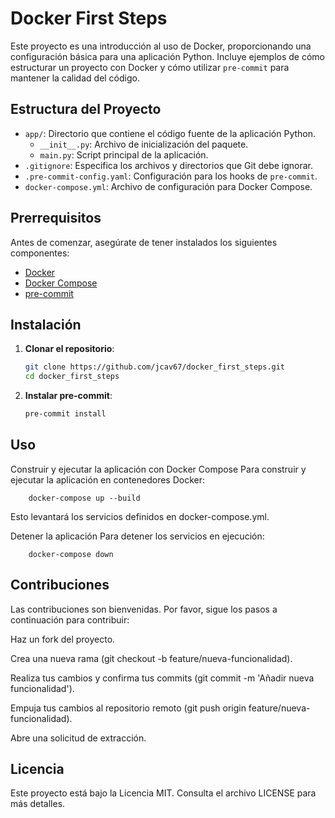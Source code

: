# Docker First Steps

Este proyecto es una introducción al uso de Docker, proporcionando una configuración básica para una aplicación Python. Incluye ejemplos de cómo estructurar un proyecto con Docker y cómo utilizar `pre-commit` para mantener la calidad del código.

## Estructura del Proyecto

- `app/`: Directorio que contiene el código fuente de la aplicación Python.
  - `__init__.py`: Archivo de inicialización del paquete.
  - `main.py`: Script principal de la aplicación.
- `.gitignore`: Especifica los archivos y directorios que Git debe ignorar.
- `.pre-commit-config.yaml`: Configuración para los hooks de `pre-commit`.
- `docker-compose.yml`: Archivo de configuración para Docker Compose.

## Prerrequisitos

Antes de comenzar, asegúrate de tener instalados los siguientes componentes:

- [Docker](https://www.docker.com/get-started)
- [Docker Compose](https://docs.docker.com/compose/install/)
- [pre-commit](https://pre-commit.com/)

## Instalación

1. **Clonar el repositorio**:

   ```bash
   git clone https://github.com/jcav67/docker_first_steps.git
   cd docker_first_steps

2. **Instalar pre-commit**:
    ```bash
    pre-commit install

## Uso
Construir y ejecutar la aplicación con Docker Compose
Para construir y ejecutar la aplicación en contenedores Docker:


        docker-compose up --build


Esto levantará los servicios definidos en docker-compose.yml.

Detener la aplicación
Para detener los servicios en ejecución:


        docker-compose down

## Contribuciones

Las contribuciones son bienvenidas. Por favor, sigue los pasos a continuación para contribuir:

Haz un fork del proyecto.

Crea una nueva rama (git checkout -b feature/nueva-funcionalidad).

Realiza tus cambios y confirma tus commits (git commit -m 'Añadir nueva funcionalidad').

Empuja tus cambios al repositorio remoto (git push origin feature/nueva-funcionalidad).

Abre una solicitud de extracción.

## Licencia
Este proyecto está bajo la Licencia MIT. Consulta el archivo LICENSE para más detalles.
